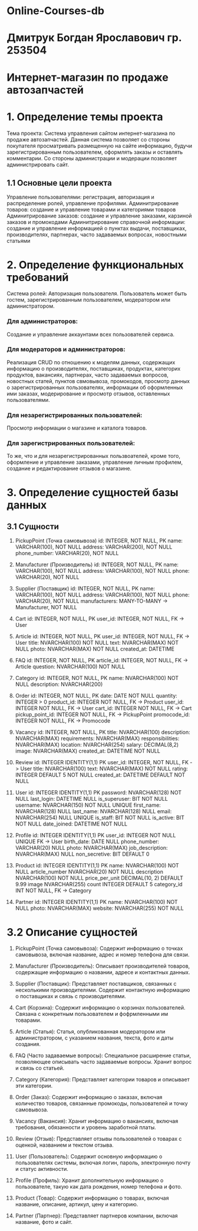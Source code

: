 # Online-Сourses-db
# Дмитрук Богдан Ярославович гр. 253504
# Интернет-магазин по продаже автозапчастей
# 1. Определение темы проекта
Тема проекта: Система управления сайтом интернет-магазина по продаже автозапчастей. Данная система позволяет со стороны покупателя просматривать размещенную на сайте информацию, будучи зарегистрированным пользователем, оформлять заказы и оставлять комментарии. Со стороны администрации и модерации позволяет администрировать сайт. 
## 1.1 Основные цели проекта
Управление пользователями: регистрация, авторизация и распределение ролей, управление профилями.
Админитрирование товаров: создание и управление товарами и категориями товаров
Админитрирование заказов: создание и управление заказами, карзиной заказов и промокодами
Админитрирование справочной информации: создание и управление информацией о пунктах выдачи, поставщиках, производителях, партнерах, часто задаваемых вопросах, новостными статьями
# 2. Определение функциональных требований
Система ролей:
Авторизация пользователя. Пользователь может быть гостем, зарегистрированным пользователем, модератором или администратором.
### Для администраторов:
Создание и управление аккаунтами всех пользователей сервиса.
### Для модераторов и администраторов:
Реализация CRUD по отношению к моделям данных, содержащих информацию о производителях, поставщиках, продуктах, категорих продуктов, вакансиях, партнерах, часто задаваемых вопросов, новостных статей, пунктов свмовывоза, промокодов, просмотр данных о зарегистрированных пользователях, информации об оформленных ими заказах, модерирование и просмотр отзывов, оставленных пользователями.
### Для незарегистрированных пользователей:
Просмотр информации о магазине и каталога товаров.
### Для зарегистрированных пользователей:
То же, что и для незарегистрированных пользвоателей, кроме того, оформление и управление заказами, управление личным профилем, создание и редактирование отзывов о магазине.
# 3. Определение сущностей базы данных
## 3.1 Сущности
1. PickupPoint (Точка самовывоза)
id: INTEGER, NOT NULL, PK
name: VARCHAR(100), NOT NULL
address: VARCHAR(200), NOT NULL
phone_number: VARCHAR(20), NOT NULL

2. Manufacturer (Производитель)
id: INTEGER, NOT NULL, PK
name: VARCHAR(100), NOT NULL
address: VARCHAR(100), NOT NULL
phone: VARCHAR(20), NOT NULL

3. Supplier (Поставщик)
id: INTEGER, NOT NULL, PK
name: VARCHAR(100), NOT NULL
address: VARCHAR(100), NOT NULL
phone: VARCHAR(20), NOT NULL
manufacturers: MANY-TO-MANY -> Manufacturer, NOT NULL   

4. Cart
id: INTEGER, NOT NULL, PK
user_id: INTEGER, NOT NULL, FK -> User

5. Article 
id: INTEGER, NOT NULL, PK
user_id: INTEGER, NOT NULL, FK -> User
title:  NVARCHAR(100) NOT NULL
text:  NVARCHAR(MAX) NOT NULL
photo:  NVARCHAR(MAX) NOT NULL
created_at:  DATETIME

6. FAQ
id: INTEGER, NOT NULL, PK
article_id: INTEGER, NOT NULL, FK -> Article
question:  NVARCHAR(100) NOT NULL

7. Category
id: INTEGER, NOT NULL, PK
name:  NVARCHAR(100) NOT NULL
description: NVARCHAR(200)

8. Order
id: INTEGER, NOT NULL, PK
date:  DATE NOT NULL
quantity:  INTEGER > 0
product_id:  INTEGER NOT NULL, FK -> Product
user_id:  INTEGER NOT NULL, FK -> User
cart_id:  INTEGER NOT NULL, FK -> Cart
pickup_point_id:  INTEGER NOT NULL, FK -> PickupPoint
promocode_id:  INTEGER NOT NULL, FK -> Promocode

9. Vacancy
id: INTEGER, NOT NULL, PK
title:  NVARCHAR(100)
description:  NVARCHAR(MAX)
requirements:  NVARCHAR(MAX)
responsibilities:  NVARCHAR(MAX)
location:  NVARCHAR(254)
salary:  DECIMAL(8,2)
image:  NVARCHAR(MAX)
created_at:  DATETIME NOT NULL

10. Review
id:  INTEGER IDENTITY(1,1) PK
user_id: INTEGER, NOT NULL, FK -> User
title:  NVARCHAR(100)
text:  NVARCHAR(MAX) NOT NULL
rating:  INTEGER DEFAULT 5 NOT NULL
created_at: DATETIME DEFAULT NOT NULL

11. User
id:  INTEGER IDENTITY(1,1) PK
password:  NVARCHAR(128) NOT NULL
last_login:  DATETIME NULL
is_superuser:  BIT NOT NULL
username:  NVARCHAR(150) NOT NULL UNIQUE
first_name:  NVARCHAR(128) NULL
last_name:  NVARCHAR(128) NULL
email:  NVARCHAR(254) NULL UNIQUE
is_staff:  BIT NOT NULL
is_active:  BIT NOT NULL
date_joined:  DATETIME NOT NULL

12. Profile
id:  INTEGER IDENTITY(1,1) PK
user_id: INTEGER NOT NULL UNIQUE FK -> User
birth_date: DATE NULL
phone_number: VARCHAR(20) NULL
photo: NVARCHAR(MAX)
job_description: NVARCHAR(MAX) NULL
non_secretive: BIT DEFAULT 0

13. Product
id:  INTEGER IDENTITY(1,1) PK
name:  NVARCHAR(100) NOT NULL
article_number  NVARCHAR(20) NOT NULL
description  NVARCHAR(100) NOT NULL
price_per_unit  DECIMAL(10, 2) DEFAULT 9.99
image  NVARCHAR(255)
count  INTEGER DEFAULT 5
category_id  INT NOT NULL, FK -> Category

14. Partner
id:  INTEGER IDENTITY(1,1) PK
name:  NVARCHAR(100) NOT NULL
photo: NVARCHAR(MAX)
website: NVARCHAR(255) NOT NULL


# 3.2 Описание сущностей
1. PickupPoint (Точка самовывоза):
Содержит информацию о точках самовывоза, включая название, адрес и номер телефона для связи.

2. Manufacturer (Производитель):
Описывает производителей товаров, содержащие информацию о названии, адресе и контактных данных.

3. Supplier (Поставщик):
Представляет поставщиков, связанных с несколькими производителями. Содержит контактную информацию  о поставщиках и связь с производителями.

4. Cart (Корзина):
Содержит информацию о корзинах пользователей. Связана с конкретным пользователем и фофрмленными им товарами.

5. Article (Статья):
Статья, опубликованная модератором или администратором, с указанием названия, текста, фото и даты создания.

6. FAQ (Часто задаваемые вопросы):
Специальное расширение статьи, позволяющее описывать часто задаваемые вопросы. Хранит вопрос и связь со статьей.

7. Category (Категория):
Представляет категории товаров и описывает эти категории.

8. Order (Заказ):
Содержит информацию о заказах, включая количество товаров, связанные промокоды, пользователей и точку самовывоза.

9. Vacancy (Вакансия):
Хранит информацию о вакансиях, включая требования, обязанности и уровень заработной платы.

10. Review (Отзыв):
Представляет отзывы пользователей о товарах с оценкой, названием и текстом отзыва.

11. User (Пользователь):
Содержит основную информацию о пользователях системы, включая логин, пароль, электронную почту и статус активности.

12. Profile (Профиль):
Хранит дополнительную информацию о пользователе, такую как дата рождения, номер телефона и фото.

13. Product (Товар):
Содержит информацию о товарах, включая название, описание, артикул, цену и категорию.

14. Partner (Партнер):
Представляет партнеров компании, включая название, фото и сайт.

